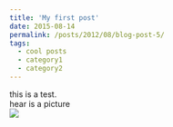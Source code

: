 ```yaml
---
title: 'My first post'
date: 2015-08-14
permalink: /posts/2012/08/blog-post-5/
tags:
  - cool posts
  - category1
  - category2
---
```


this is a test.  
hear is a picture  
![ ](/images/moment-pics/moment-pic1.png)
